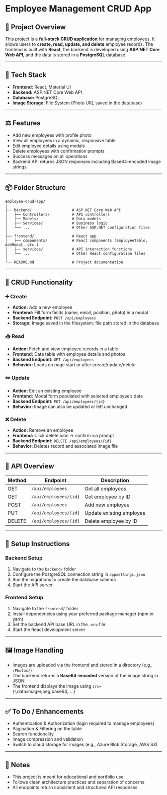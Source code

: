# Employee Management CRUD App

## 📝 Project Overview

This project is a **full-stack CRUD application** for managing employees. It allows users to **create, read, update, and delete** employee records. The frontend is built with **React**, the backend is developed using **ASP.NET Core Web API**, and the data is stored in a **PostgreSQL** database.

---

## 📁 Tech Stack

- **Frontend:** React, Material UI
- **Backend:** ASP.NET Core Web API
- **Database:** PostgreSQL
- **Image Storage:** File System (Photo URL saved in the database)

---

## ⚖️ Features

- Add new employees with profile photo
- View all employees in a dynamic, responsive table
- Edit employee details using modals
- Delete employees with confirmation prompts
- Success messages on all operations
- Backend API returns JSON responses including Base64-encoded image strings

---

## 📦 Folder Structure

```
employee-crud-app/
│
├── backend/                  # ASP.NET Core Web API
│   ├── Controllers/          # API controllers
│   ├── Models/               # Data models
│   ├── Services/             # Business logic
│   └── ...                   # Other ASP.NET configuration files
│
├── frontend/                 # React app
│   ├── components/           # React components (EmployeeTable, AddModal, etc.)
│   ├── services/             # API interaction functions
│   └── ...                   # Other React configuration files
│
└── README.md                 # Project documentation
```

---

## 🧠 CRUD Functionality

### ➕ Create

- **Action:** Add a new employee
- **Frontend:** Fill form fields (name, email, position, photo) in a modal
- **Backend Endpoint:** `POST /api/employees`
- **Storage:** Image saved in the filesystem; file path stored in the database

### 📥 Read

- **Action:** Fetch and view employee records in a table
- **Frontend:** Data table with employee details and photos
- **Backend Endpoint:** `GET /api/employees`
- **Behavior:** Loads on page start or after create/update/delete

### ✏️ Update

- **Action:** Edit an existing employee
- **Frontend:** Modal form populated with selected employee’s data
- **Backend Endpoint:** `PUT /api/employees/{id}`
- **Behavior:** Image can also be updated or left unchanged

### ❌ Delete

- **Action:** Remove an employee
- **Frontend:** Click delete icon → confirm via prompt
- **Backend Endpoint:** `DELETE /api/employees/{id}`
- **Behavior:** Deletes record and associated image file

---

## 🔑 API Overview

| Method | Endpoint                  | Description               |
|--------|---------------------------|---------------------------|
| GET    | `/api/employees`          | Get all employees         |
| GET    | `/api/employees/{id}`     | Get employee by ID        |
| POST   | `/api/employees`          | Add new employee          |
| PUT    | `/api/employees/{id}`     | Update existing employee  |
| DELETE | `/api/employees/{id}`     | Delete employee by ID     |

---

## 💾 Setup Instructions

### Backend Setup

1. Navigate to the `backend/` folder
2. Configure the PostgreSQL connection string in `appsettings.json`
3. Run the migrations to create the database schema
4. Start the API server

### Frontend Setup

1. Navigate to the `frontend/` folder
2. Install dependencies using your preferred package manager (npm or yarn)
3. Set the backend API base URL in the `.env` file
4. Start the React development server

---

## 🖼️ Image Handling

- Images are uploaded via the frontend and stored in a directory (e.g., `/Photos/`)
- The backend returns a **Base64-encoded** version of the image string in JSON
- The frontend displays the image using `src={\`data:image/jpeg;base64,...\`}`

---

## ✅ To Do / Enhancements

- Authentication & Authorization (login required to manage employees)
- Pagination & Filtering on the table
- Search functionality
- Image compression and validation
- Switch to cloud storage for images (e.g., Azure Blob Storage, AWS S3)

---

## 📌 Notes

- This project is meant for educational and portfolio use.
- Follows clean architecture practices and separation of concerns.
- All endpoints return consistent and structured API responses.
